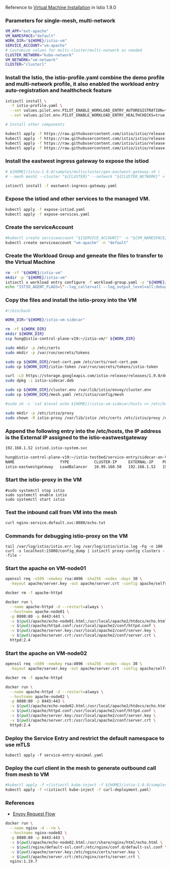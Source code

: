 Reference to [Virtual Machine Installation](https://istio.io/latest/docs/setup/install/virtual-machine/) in Istio 1.9.0 

### Parameters for single-mesh, multi-network

```bash
VM_APP="ext-apache"
VM_NAMESPACE="default"
WORK_DIR="${HOME}/istio-vm"
SERVICE_ACCOUNT="vm-apache"
# Customize values for multi-cluster/multi-network as needed
CLUSTER_NETWORK="kube-network"
VM_NETWORK="vm-network"
CLUSTER="cluster1"
```

### Install the Istio, the istio-profile.yaml combine the demo profile and multi-network profile, it also enabled the workload entry auto-registration and healthcheck feature 
```bash
istioctl install \
  -f istio-profile.yaml \
  --set values.pilot.env.PILOT_ENABLE_WORKLOAD_ENTRY_AUTOREGISTRATION=true \
  --set values.pilot.env.PILOT_ENABLE_WORKLOAD_ENTRY_HEALTHCHECKS=true

# Install other components

kubectl apply -f https://raw.githubusercontent.com/istio/istio/release-1.9/samples/addons/kiali.yaml
kubectl apply -f https://raw.githubusercontent.com/istio/istio/release-1.9/samples/addons/grafana.yaml
kubectl apply -f https://raw.githubusercontent.com/istio/istio/release-1.9/samples/addons/prometheus.yaml
kubectl apply -f https://raw.githubusercontent.com/istio/istio/release-1.9/samples/addons/jaeger.yaml
```

### Install the eastwest ingress gateway to expose the istiod
```bash
# ${HOME}/istio-1.9.0/samples/multicluster/gen-eastwest-gateway.sh \
# --mesh mesh1 --cluster "${CLUSTER}" --network "${CLUSTER_NETWORK}" > eastwest-ingreess-gateway.yaml

istioctl install -f eastwest-ingress-gateway.yaml
```

### Expose the istiod and other services to the managed VM.
```bash
kubectl apply -f expose-istiod.yaml
kubectl apply -f expose-services.yaml
```

### Create the serviceAccount 
```bash
#kubectl create serviceaccount "${SERVICE_ACCOUNT}" -n "${VM_NAMESPACE}"
kubectl create serviceaccount "vm-apache" -n "default"
```

### Create the Workload Group and geneate the files to transfer to the Virtual Machine
```bash
rm -rf "${HOME}/istio-vm"
mkdir -p "${HOME}/istio-vm"
istioctl x workload entry configure -f workload-group.yaml -o "${HOME}/istio-vm" --clusterID "cluster1" --autoregister
echo "ISTIO_AGENT_FLAGS=\"--log_caller=all --log_output_level=all:debug --proxyLogLevel=debug\"" >> ${HOME}/istio-vm/cluster.env
```

### Copy the files and install the istio-proxy into the VM
```bash
#!/bin/bash

WORK_DIR="${HOME}/istio-vm-sidecar"

rm -rf ${WORK_DIR}
mkdir ${WORK_DIR}
scp hung@istio-control-plane-v19:~/istio-vm/* ${WORK_DIR}

sudo mkdir -p /etc/certs
sudo mkdir -p /var/run/secrets/tokens

sudo cp ${WORK_DIR}/root-cert.pem /etc/certs/root-cert.pem
sudo cp ${WORK_DIR}/istio-token /var/run/secrets/tokens/istio-token

curl -LO https://storage.googleapis.com/istio-release/releases/1.9.0/deb/istio-sidecar.deb
sudo dpkg -i istio-sidecar.deb

sudo cp ${WORK_DIR}/cluster.env /var/lib/istio/envoy/cluster.env
sudo cp ${WORK_DIR}/mesh.yaml /etc/istio/config/mesh

#sudo sh -c 'cat $(eval echo ${HOME})/istio-vm-sidecar/hosts >> /etc/hosts'

sudo mkdir -p /etc/istio/proxy
sudo chown -R istio-proxy /var/lib/istio /etc/certs /etc/istio/proxy /etc/istio/config /var/run/secrets /etc/certs/root-cert.pem
```

### Append the following entry into the /etc/hosts, the IP address is the External IP assigned to the istio-eastwestgateway
```bash
192.168.1.52 istiod.istio-system.svc
```
```bash
hung@istio-control-plane-v19:~/istio-testbed/service-entry/sidecar-on-VM$ kubectl get svc/istio-eastwestgateway -n istio-system
NAME                    TYPE           CLUSTER-IP     EXTERNAL-IP    PORT(S)                                                           AGE
istio-eastwestgateway   LoadBalancer   10.99.160.50   192.168.1.52   15021:31063/TCP,15443:30728/TCP,15012:31719/TCP,15017:30729/TCP   7d17h
```

### Start the istio-proxy in the VM
```
#sudo systemctl stop istio
sudo systemctl enable istio
sudo systemctl start istio
```

### Test the inbound call from VM into the mesh
```bash
curl nginx-service.default.svc:8080/echo.txt
```

### Commands for debugging istio-proxy on the VM
```
tail /var/log/istio/istio.err.log /var/log/istio/istio.log -Fq -n 100
curl -s localhost:15000/config_dump | istioctl proxy-config clusters --file -
```

### Start the apache on VM-node01
```bash
openssl req -x509 -newkey rsa:4096 -sha256 -nodes -days 30 \
  -keyout apache/server.key -out apache/server.crt -config apache/selfsign-request.cfg

docker rm -f apache-httpd

docker run \
  --name apache-httpd -d --restart=always \
  --hostname apache-node01 \
  -p 8080:80 -p 8443:443 \
  -v $(pwd)/apache/echo-node01.html:/usr/local/apache2/htdocs/echo.html \
  -v $(pwd)/apache/httpd.conf:/usr/local/apache2/conf/httpd.conf \
  -v $(pwd)/apache/server.key:/usr/local/apache2/conf/server.key \
  -v $(pwd)/apache/server.crt:/usr/local/apache2/conf/server.crt \
  httpd:2.4
```

### Start the apache on VM-node02
```bash
openssl req -x509 -newkey rsa:4096 -sha256 -nodes -days 30 \
  -keyout apache/server.key -out apache/server.crt -config apache/selfsign-request.cfg

docker rm -f apache-httpd

docker run \
  --name apache-httpd -d --restart=always \
  --hostname apache-node02 \
  -p 8080:80 -p 8443:443 \
  -v $(pwd)/apache/echo-node02.html:/usr/local/apache2/htdocs/echo.html \
  -v $(pwd)/apache/httpd.conf:/usr/local/apache2/conf/httpd.conf \
  -v $(pwd)/apache/server.key:/usr/local/apache2/conf/server.key \
  -v $(pwd)/apache/server.crt:/usr/local/apache2/conf/server.crt \
  httpd:2.4
```

### Deploy the Service Entry and restrict the default namespace to use mTLS
```
kubectl apply -f service-entry-minimal.yaml
```

### Deploy the curl client in the mesh to generate outbound call from mesh to VM
```bash
#kubectl apply -f <(istioctl kube-inject -f ${HOME}/istio-1.9.0/samples/helloworld/helloworld.yaml)
kubectl apply -f <(istioctl kube-inject -f curl-deployment.yaml)
```

### References
* [Envoy Request Flow](https://www.envoyproxy.io/docs/envoy/latest/intro/life_of_a_request#request-flow)

```bash
docker run \
  --name nginx -d --rm \
  --hostname nginx-node02 \
  -p 8080:80 -p 8443:443 \
  -v $(pwd)/apache/echo-node02.html:/usr/share/nginx/html/echo.html \
  -v $(pwd)/nginx/default-ssl.conf:/etc/nginx/conf.d/default-ssl.conf \
  -v $(pwd)/apache/server.key:/etc/nginx/certs/server.key \
  -v $(pwd)/apache/server.crt:/etc/nginx/certs/server.crt \
  nginx:1.19.7
```
